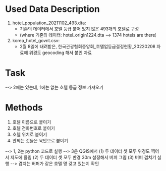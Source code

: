 
   

# Used Data Description
1. hotel_population_20211102_493.dta: 
    - 기존의 데이터에서 호텔 등급 붙어 있지 않은 493개의 호텔로 구성  
    - (where 기존의 데이터: hotel_origin1224.dta --> 1374 hotels are there)  
2. korea_hotel_govnt.csv: 
    - 2월 8일에 내려받은, 한국관광협회중앙회_호텔업등급결정현황_20220208 자료에 위경도 geocoding 해서 붙인 자료




# Task
--> 2에는 있는데, 1에는 없는 호텔 등급 정보 가져오기




# Methods
1. 호텔 이름으로 붙이기 
2. 호텔 전화번호로 붙이기
3. 호텔 위치로 붙이기
4. 안되는 것들은 육안으로 붙이기

--> 1, 2는 python 코드로 실행 
--> 3은 QGIS에서 
    (1) 두 데이터 셋 모두 위경도 찍어서 지도에 올림
    (2) 두 데이터 셋 모두 반경 30m 설정해서 버퍼 그림
    (3) 버퍼 겹치기 실행 --> 겹치는 버퍼가 같은 호텔 명 갖고 있는지 확인
